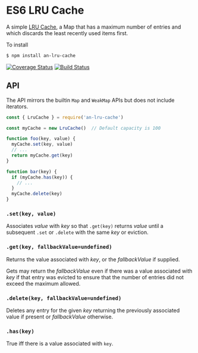 # ES6 LRU Cache

A simple [LRU Cache](https://en.wikipedia.org/wiki/Cache_replacement_policies#LRU), a
Map that has a maximum number of entries and which discards the least recently used
items first.

To install

```sh
$ npm install an-lru-cache
```

[![Coverage Status](https://coveralls.io/repos/github/mikesamuel/es6-lru-cache/badge.svg?branch=master)](https://coveralls.io/github/mikesamuel/es6-lru-cache?branch=master) [![Build Status](https://travis-ci.org/mikesamuel/es6-lru-cache.svg?branch=master)](https://travis-ci.org/mikesamuel/es6-lru-cache)

## API

The API mirrors the builtin `Map` and `WeakMap` APIs but does not include iterators.

```js
const { LruCache } = require('an-lru-cache')

const myCache = new LruCache()  // Default capacity is 100

function foo(key, value) {
  myCache.set(key, value)
  // ...
  return myCache.get(key)
}

function bar(key) {
  if (myCache.has(key)) {
    // ...
  }
  myCache.delete(key)
}
```


### `.set(key, value)`

Associates *value* with *key* so that `.get(key)` returns *value*
until a subsequent `.set` or `.delete` with the same *key* or
eviction.

### `.get(key, fallbackValue=undefined)`

Returns the value associated with *key*, or the *fallbackValue* if supplied.

Gets may return the *fallbackValue* even if there was a value associated
with *key* if that entry was evicted to ensure that the number of entries
did not exceed the maximum allowed.

### `.delete(key, fallbackValue=undefined)`

Deletes any entry for the given *key* returning the previously associated
value if present or *fallbackValue* otherwise.

### `.has(key)`

True iff there is a value associated with `key`.
